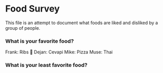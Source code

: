 # Food Survey

This file is an attempt to document what foods are liked and disliked by a group of people.

### What is your favorite food?
Frank: Ribs :meat_on_bone:
Dejan: Cevapi
Mike: Pizza
Muse: Thai
### What is your least favorite food?
